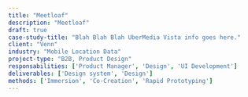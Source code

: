 ```yaml
---
title: "Meetloaf"
description: "Meetloaf"
draft: true
case-study-title: "Blah Blah Blah UberMedia Vista info goes here."
client: "Venn"
industry: "Mobile Location Data"
project-type: "B2B, Product Design"
responsabilities: ['Product Manager', 'Design', 'UI Development']
deliverables: ['Design system', 'Design']
methods: ['Immersion', 'Co-Creation', 'Rapid Prototyping']
---
```

